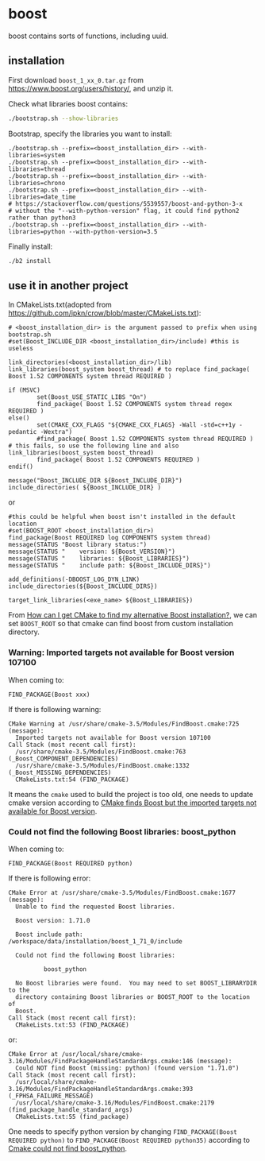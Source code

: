 # boost
boost contains sorts of functions, including uuid.

## installation
First download `boost_1_xx_0.tar.gz` from https://www.boost.org/users/history/, and unzip it.

Check what libraries boost contains:
```sh
./bootstrap.sh --show-libraries
```
Bootstrap, specify the libraries you want to install:
```
./bootstrap.sh --prefix=<boost_installation_dir> --with-libraries=system
./bootstrap.sh --prefix=<boost_installation_dir> --with-libraries=thread
./bootstrap.sh --prefix=<boost_installation_dir> --with-libraries=chrono
./bootstrap.sh --prefix=<boost_installation_dir> --with-libraries=date_time
# https://stackoverflow.com/questions/5539557/boost-and-python-3-x
# without the "--with-python-version" flag, it could find python2 rather than python3
./bootstrap.sh --prefix=<boost_installation_dir> --with-libraries=python --with-python-version=3.5
```
Finally install:
```sh
./b2 install
```

## use it in another project
In CMakeLists.txt(adopted from https://github.com/ipkn/crow/blob/master/CMakeLists.txt):
```
# <boost_installation_dir> is the argument passed to prefix when using bootstrap.sh
#set(Boost_INCLUDE_DIR <boost_installation_dir>/include) #this is useless

link_directories(<boost_installation_dir>/lib)
link_libraries(boost_system boost_thread) # to replace find_package( Boost 1.52 COMPONENTS system thread REQUIRED ) 

if (MSVC)
        set(Boost_USE_STATIC_LIBS "On")
        find_package( Boost 1.52 COMPONENTS system thread regex REQUIRED )
else()
        set(CMAKE_CXX_FLAGS "${CMAKE_CXX_FLAGS} -Wall -std=c++1y -pedantic -Wextra")
        #find_package( Boost 1.52 COMPONENTS system thread REQUIRED ) # this fails, so use the following line and also link_libraries(boost_system boost_thread)
        find_package( Boost 1.52 COMPONENTS REQUIRED )
endif()

message("Boost_INCLUDE_DIR ${Boost_INCLUDE_DIR}")
include_directories( ${Boost_INCLUDE_DIR} )
```

or 

```
#this could be helpful when boost isn't installed in the default location
#set(BOOST_ROOT <boost_installation_dir>)
find_package(Boost REQUIRED log COMPONENTS system thread)
message(STATUS "Boost library status:")
message(STATUS "    version: ${Boost_VERSION}")
message(STATUS "    libraries: ${Boost_LIBRARIES}")
message(STATUS "    include path: ${Boost_INCLUDE_DIRS}")

add_definitions(-DBOOST_LOG_DYN_LINK)
include_directories(${Boost_INCLUDE_DIRS})

target_link_libraries(<exe_name> ${Boost_LIBRARIES})
```

From [How can I get CMake to find my alternative Boost installation?](https://stackoverflow.com/questions/3016448/how-can-i-get-cmake-to-find-my-alternative-boost-installation), we can set `BOOST_ROOT` so that cmake can find boost from custom installation directory.

### Warning: Imported targets not available for Boost version 107100
When coming to:
```
FIND_PACKAGE(Boost xxx)
```
If there is following warning:
```
CMake Warning at /usr/share/cmake-3.5/Modules/FindBoost.cmake:725 (message):
  Imported targets not available for Boost version 107100
Call Stack (most recent call first):
  /usr/share/cmake-3.5/Modules/FindBoost.cmake:763 (_Boost_COMPONENT_DEPENDENCIES)
  /usr/share/cmake-3.5/Modules/FindBoost.cmake:1332 (_Boost_MISSING_DEPENDENCIES)
  CMakeLists.txt:54 (FIND_PACKAGE)
```
It means the `cmake` used to build the project is too old, one needs to update cmake version according to [CMake finds Boost but the imported targets not available for Boost version](https://stackoverflow.com/questions/42123509/cmake-finds-boost-but-the-imported-targets-not-available-for-boost-version).

### Could not find the following Boost libraries: boost_python
When coming to:
```
FIND_PACKAGE(Boost REQUIRED python)
```
If there is following error:
```
CMake Error at /usr/share/cmake-3.5/Modules/FindBoost.cmake:1677 (message):
  Unable to find the requested Boost libraries.

  Boost version: 1.71.0

  Boost include path: /workspace/data/installation/boost_1_71_0/include

  Could not find the following Boost libraries:

          boost_python

  No Boost libraries were found.  You may need to set BOOST_LIBRARYDIR to the
  directory containing Boost libraries or BOOST_ROOT to the location of
  Boost.
Call Stack (most recent call first):
  CMakeLists.txt:53 (FIND_PACKAGE)
```
or:
```
CMake Error at /usr/local/share/cmake-3.16/Modules/FindPackageHandleStandardArgs.cmake:146 (message):
  Could NOT find Boost (missing: python) (found version "1.71.0")
Call Stack (most recent call first):
  /usr/local/share/cmake-3.16/Modules/FindPackageHandleStandardArgs.cmake:393 (_FPHSA_FAILURE_MESSAGE)
  /usr/local/share/cmake-3.16/Modules/FindBoost.cmake:2179 (find_package_handle_standard_args)
  CMakeLists.txt:55 (find_package)

```
One needs to specify python version by changing `FIND_PACKAGE(Boost REQUIRED python)` to `FIND_PACKAGE(Boost REQUIRED python35)` according to [Cmake could not find boost_python](https://stackoverflow.com/questions/56067518/cmake-could-not-find-boost-python).
